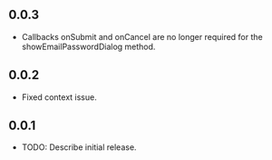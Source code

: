 ## 0.0.3

* Callbacks onSubmit and onCancel are no longer required for the showEmailPasswordDialog method.

## 0.0.2

* Fixed context issue.

## 0.0.1

* TODO: Describe initial release.

